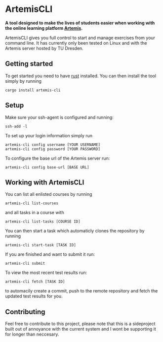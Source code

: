 # ArtemisCLI

**A tool designed to make the lives of students easier when working with the online learning platform [Artemis](https://github.com/ls1intum/Artemis).**

ArtemisCLI gives you full control to start and manage exercises from your command line. It has currently only been tested on Linux and with the Artemis server hosted by TU Dresden.

## Getting started


To get started you need to have [rust](https://www.rust-lang.org/) installed. You can then install the tool simply by running 
```
cargo install artemis-cli
```

## Setup

Make sure your ssh-agent is configured and running:
```
ssh-add -l
```

To set up your login information simply run 
```
artemis-cli config username [YOUR USERNAME]
artemis-cli config password [YOUR PASSWORD]
```
To configure the base url of the Artemis server run:
```
artemis-cli config base-url [BASE URL]
```

## Working with ArtemisCLI

You can list all enlisted courses by running 
```
artemis-cli list-courses
```
and all tasks in a course with 
```
artemis-cli list-tasks [COURSE ID]
```
You can then start a task which automaticly clones the repository by running
```
artemis-cli start-task [TASK ID]
```
If you are finished and want to submit it run:
```
artemis-cli submit
```
To view the most recent test results run:
```
artemis-cli fetch [TASK ID]
```
to automacily create a commit, push to the remote repository and fetch the updated test results for you.

## Contributing

Feel free to contribute to this project, please note that this is a sideproject built out of annoyance with the current system and I wont be supporting it for longer than neccesary.
